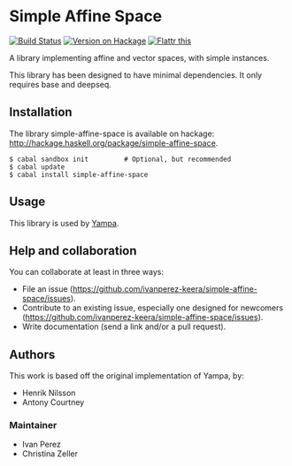 # Simple Affine Space


[![Build Status](https://travis-ci.org/ivanperez-keera/simple-affine-space.svg?branch=master)](https://travis-ci.org/ivanperez-keera/simple-affine-space)
[![Version on Hackage](https://img.shields.io/hackage/v/simple-affine-space.svg)](https://hackage.haskell.org/package/simple-affine-space)
[![Flattr this](http://api.flattr.com/button/flattr-badge-large.png "Flattr This!")](https://flattr.com/submit/auto?user_id=ivanperez-keera&url=https://github.com/ivanperez-keera/simple-affine-space&title=simple-affine-space&language=&tags=github&category=software)

A library implementing affine and vector spaces, with simple instances.

This library has been designed to have minimal dependencies. It only requires
base and deepseq.


## Installation

The library simple-affine-space is available on hackage: http://hackage.haskell.org/package/simple-affine-space.

```
$ cabal sandbox init         # Optional, but recommended
$ cabal update
$ cabal install simple-affine-space
```

## Usage

This library is used by [Yampa](https://github.com/ivanperez-keera/Yampa).

## Help and collaboration

You can collaborate at least in three ways:

* File an issue (https://github.com/ivanperez-keera/simple-affine-space/issues).
* Contribute to an existing issue, especially one designed for newcomers (https://github.com/ivanperez-keera/simple-affine-space/issues).
* Write documentation (send a link and/or a pull request).

## Authors

This work is based off the original implementation of Yampa, by:

* Henrik Nilsson
* Antony Courtney

### Maintainer

* Ivan Perez
* Christina Zeller
